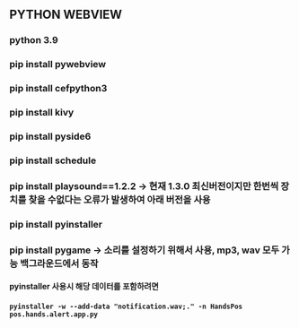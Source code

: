 ## PYTHON WEBVIEW

### python 3.9

### pip install pywebview
### pip install cefpython3
### pip install kivy
### pip install pyside6
### pip install schedule
### pip install playsound==1.2.2  -> 현재 1.3.0 최신버전이지만 한번씩 장치를 찾을 수없다는 오류가 발생하여 아래 버전을 사용
### pip install pyinstaller
### pip install pygame -> 소리를 설정하기 위해서 사용, mp3, wav 모두 가능 백그라운드에서 동작

#### pyinstaller 사용시 해당 데이터를 포함하려면
#### `pyinstaller -w --add-data "notification.wav;." -n HandsPos pos.hands.alert.app.py`